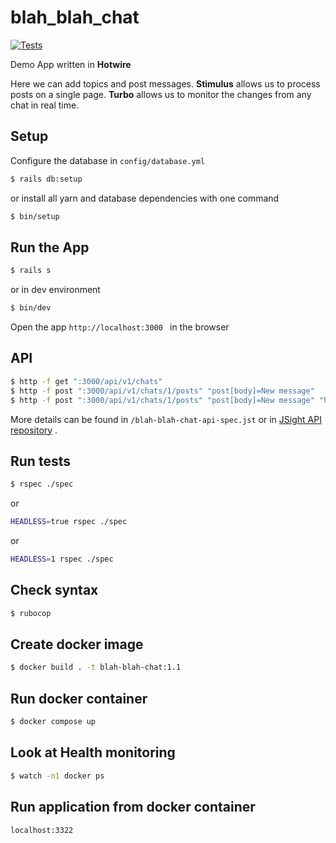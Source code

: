 # blah_blah_chat

[![Tests](https://github.com/rubygitflow/blah-blah-chat/actions/workflows/test.yml/badge.svg)](https://github.com/rubygitflow/blah-blah-chat/actions)

Demo App written in **Hotwire**

Here we can add topics and post messages.
**Stimulus** allows us to process posts on a single page.
**Turbo** allows us to monitor the changes from any chat in real time.

## Setup
Configure the database in `config/database.yml`
```bash
$ rails db:setup
```
or install all yarn and database dependencies with one command
```bash
$ bin/setup
```

## Run the App
```bash
$ rails s
```
or in dev environment
```bash
$ bin/dev
```
Open the app `http://localhost:3000 ` in the browser

## API
```bash
$ http -f get ":3000/api/v1/chats"
$ http -f post ":3000/api/v1/chats/1/posts" "post[body]=New message"
$ http -f post ":3000/api/v1/chats/1/posts" "post[body]=New message" "highlight="
```
More details can be found in `/blah-blah-chat-api-spec.jst` or in [JSight API repository](https://editor.jsight.io/r/gjoyG6J/1) .

## Run tests
```bash
$ rspec ./spec
```
or
```bash
HEADLESS=true rspec ./spec
```
or
```bash
HEADLESS=1 rspec ./spec
```

## Check syntax
```bash
$ rubocop
```

## Create docker image
```bash
$ docker build . -t blah-blah-chat:1.1
```

## Run docker container
```bash
$ docker compose up
```

## Look at Health monitoring
```bash
$ watch -n1 docker ps
```

## Run application from docker container
`localhost:3322`
